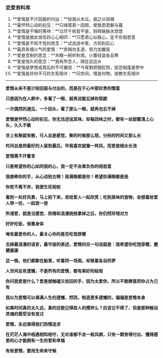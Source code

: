 ### 恋爱资料库

1. **爱情是不计回报的付出：**投我以木瓜，报之以琼琚
2. **最怦然心动的初见：**只缘感君一回顾，使我思君朝与暮
3. **爱情是不悔的等待：**过尽千帆皆不是，斜晖脉脉水悠悠
4. **爱情是彼此信任的心心相印：**只愿君心似我心，定不负相思意
5. **爱情是不知不觉的思念：**试说途中景，方知别后心
6. **最具有烟火气的爱情：**弃捐勿复道，努力加餐饭
7. **爱是克制的思念：**共眠一舸听秋雨，小簟轻衾各自寒
8. **爱是恒久的思念：**我有所念人，隔在远远乡
9. **爱情是梦想成真后的不可置信：**今宵剩把银釭照，犹恐相逢是梦中
10. **爱情是非你不可的生死相许：**问世间，情是何物，直教生死相许

------

**爱情从来不是计较回报与付出的，而是在于心中那珍贵的情意**

**只是因为在人群中，多看了一眼，就再没能忘掉你容颜**

**一次偶然的遇见，一个回头，看了那么一眼，就再也忘不掉**

**爱情是怦然心动的初见，你无法述说其味，却每回味之时，都有一丝甜蜜涌上心头，久久不散**

**世上有聚就有散，可人总是感觉，聚的时候那么短，分别的时间又那么长**

**时间总是把最好的人留到最后，毕竟喜欢就像一阵风，而爱是细水长流**

**爱情离不开誓言**

**只是希望你的心如同我的心，我一定不会辜负你的相思意**

**我想牵你的手，从心动到古稀！我满眼都是你！希望你满眼都是我**

**你若不离不弃，我便生死相依**

**看到一处好风景，马上拍下来，发给爱人一起欣赏；吃到美味的食物，会想着给爱人带一份，一起尝一尝**

**所谓爱，就是当感觉、热情和浪漫统统拿掉之后，你仍然珍惜对方**

**好好吃饭，保重身体**

**唯有最爱你的人，最关心你的是否吃饱穿暖**

**去掉最浪漫的语言，最华丽的表述，爱情的另一句话就是：我希望你吃饱穿暖，健健康康**

**这一晚，他们都歇在船里，听着同一场雨，却做着各自的梦**

**人世间总有遗憾，不是所有的爱情，都有美好的结局**

**你问我爱是什么？爱是想触碰又收回的手，因为太爱你，所以不敢肆意把你占为己有**

**我以为爱情可以填满人生的遗憾，然而，制造更多遗憾的，偏偏是爱情本身**

**如果时间真的太久远，真的还能记得故人的模样么？应该记不得了，但是那种触动灵魂的感受没有变过**

**爱情，永远值得我们热情追求**

**在茫茫人海中相遇相知相守，无论谁都不会一帆风顺，只有一颗舍得付出、懂得感恩的心才能拥有一生的爱和幸福**

**有些爱情，要用生命来守候**
